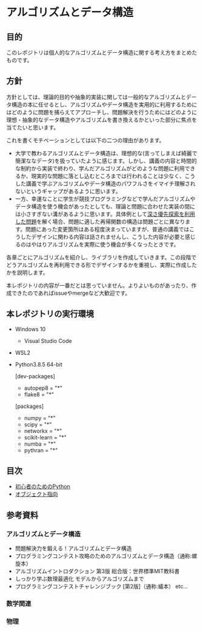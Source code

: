 # アルゴリズムとデータ構造
## 目的

このレポジトリは個人的なアルゴリズムとデータ構造に関する考え方をまとめたものです。

## 方針

方針としては、理論的目的や抽象的実装に関しては一般的なアルゴリズムとデータ構造の本に任せるとし、アルゴリズムやデータ構造を実用的に利用するためにはどのように問題を捕らえてアプローチし、問題解決を行うためにはどのように理想・抽象的なデータ構造やアルゴリズムを書き換えるかといった部分に焦点を当てたいと思います。

これを書くモチベーションとしては以下の二つの理由があります。

- 大学で教わるアルゴリズムとデータ構造は、理想的な(言ってしまえば綺麗で簡潔ななデータ)を扱っていたように感じます。しかし、講義の内容と時間的な制約から実装で終わり、学んだアルゴリズムがどのような問題に利用できるか、現実的な問題に落とし込むところまでは行われることは少なく、こうした講義で学ぶアルゴリズムやデータ構造のパワフルさをイマイチ理解されないというギャップがあるように思います。
- 一方、幸運なことに学生が競技プログラミングなどで学んだアルゴリズムやデータ構造を使う機会があったとしても、理論と問題に合わせた実装の間には小さすぎない溝があるように思います。具体例として[深さ優先探索を利用した問題](https://drken1215.hatenablog.com/entry/2020/05/04/190252)を解く場合、問題に適した再帰関数の構造は問題ごとに異なります。問題にあった変更箇所はある程度決まっていますが、普通の講義ではこうしたデザインに関わる内容は話されませんし、こうした内容が必要と感じるのはやはりアルゴリズムを実際に使う機会が多くなったときです。

各章ごとにアルゴリズムを紹介し、ライブラリを作成していきます。この段階でどうアルゴリズムを再利用できる形でデザインするかを重視し、実際に作成したかを説明します。

本レポジトリの内容が一番だとは思っていません。よりよいものがあったり、作成できたのであればissueやmergeなど大歓迎です。

## 本レポジトリの実行環境
- Windows 10
  - Visual Studio Code
- WSL2
- Python3.8.5 64-bit

   [dev-packages]
    - autopep8 = "*"
    - flake8 = "*"

    [packages]
   - numpy = "*"
   - scipy = "*"
   - networkx = "*"
   - scikit-learn = "*"
   - numba = "*"
   - pythran = "*"




## 目次

- [初心者のためのPython](PythonForBeginners.md)
- [オブジェクト指向](オブジェクト指向.md)



## 参考資料
### アルゴリズムとデータ構造
- 問題解決力を鍛える！アルゴリズムとデータ構造
- プログラミングコンテスト攻略のためのアルゴリズムとデータ構造（通称:螺旋本）
- アルゴリズムイントロダクション 第3版 総合版：世界標準MIT教科書
- しっかり学ぶ数理最適化 モデルからアルゴリズムまで
- プログラミングコンテストチャレンジブック [第2版]（通称:蟻本）
etc...
### 数学関連

### 物理


